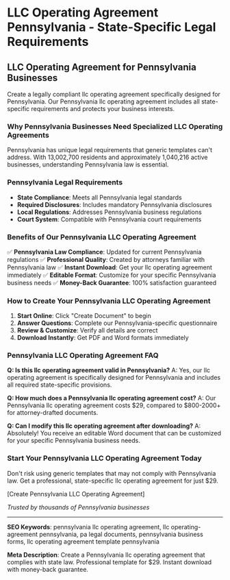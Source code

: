 # LLC Operating Agreement Pennsylvania - State-Specific Legal Requirements

## LLC Operating Agreement for Pennsylvania Businesses

Create a legally compliant llc operating agreement specifically designed for Pennsylvania. Our Pennsylvania llc operating agreement includes all state-specific requirements and protects your business interests.

### Why Pennsylvania Businesses Need Specialized LLC Operating Agreements

Pennsylvania has unique legal requirements that generic templates can't address. With 13,002,700 residents and approximately 1,040,216 active businesses, understanding Pennsylvania law is essential.

### Pennsylvania Legal Requirements

- **State Compliance**: Meets all Pennsylvania legal standards
- **Required Disclosures**: Includes mandatory Pennsylvania disclosures
- **Local Regulations**: Addresses Pennsylvania business regulations
- **Court System**: Compatible with Pennsylvania court requirements

### Benefits of Our Pennsylvania LLC Operating Agreement

✅ **Pennsylvania Law Compliance**: Updated for current Pennsylvania regulations
✅ **Professional Quality**: Created by attorneys familiar with Pennsylvania law
✅ **Instant Download**: Get your llc operating agreement immediately
✅ **Editable Format**: Customize for your specific Pennsylvania business needs
✅ **Money-Back Guarantee**: 100% satisfaction guaranteed

### How to Create Your Pennsylvania LLC Operating Agreement

1. **Start Online**: Click "Create Document" to begin
2. **Answer Questions**: Complete our Pennsylvania-specific questionnaire
3. **Review & Customize**: Verify all details are correct
4. **Download Instantly**: Get PDF and Word formats immediately

### Pennsylvania LLC Operating Agreement FAQ

**Q: Is this llc operating agreement valid in Pennsylvania?**
A: Yes, our llc operating agreement is specifically designed for Pennsylvania and includes all required state-specific provisions.

**Q: How much does a Pennsylvania llc operating agreement cost?**
A: Our Pennsylvania llc operating agreement costs $29, compared to $800-2000+ for attorney-drafted documents.

**Q: Can I modify this llc operating agreement after downloading?**
A: Absolutely! You receive an editable Word document that can be customized for your specific Pennsylvania business needs.

### Start Your Pennsylvania LLC Operating Agreement Today

Don't risk using generic templates that may not comply with Pennsylvania law. Get a professional, state-specific llc operating agreement for just $29.

[Create Pennsylvania LLC Operating Agreement]

_Trusted by thousands of Pennsylvania businesses_

---

**SEO Keywords**: pennsylvania llc operating agreement, llc operating-agreement pennsylvania, pa legal documents, pennsylvania business forms, llc operating agreement template pennsylvania

**Meta Description**: Create a Pennsylvania llc operating agreement that complies with state law. Professional template for $29. Instant download with money-back guarantee.
